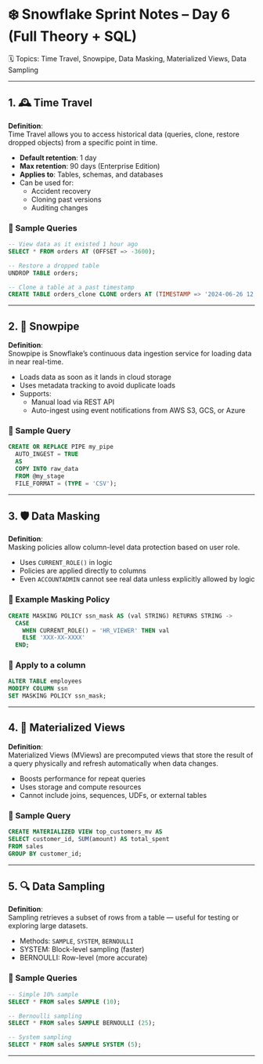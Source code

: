# ❄️ Snowflake Sprint Notes – Day 6 (Full Theory + SQL)
🗓️ Topics: Time Travel, Snowpipe, Data Masking, Materialized Views, Data Sampling

---

## 1. 🕰️ Time Travel

**Definition**:  
Time Travel allows you to access historical data (queries, clone, restore dropped objects) from a specific point in time.

- **Default retention**: 1 day
- **Max retention**: 90 days (Enterprise Edition)
- **Applies to**: Tables, schemas, and databases
- Can be used for:
  - Accident recovery
  - Cloning past versions
  - Auditing changes

### 🔹 Sample Queries
```sql
-- View data as it existed 1 hour ago
SELECT * FROM orders AT (OFFSET => -3600);

-- Restore a dropped table
UNDROP TABLE orders;

-- Clone a table at a past timestamp
CREATE TABLE orders_clone CLONE orders AT (TIMESTAMP => '2024-06-26 12:00:00');
```

---

## 2. 🚀 Snowpipe

**Definition**:  
Snowpipe is Snowflake’s continuous data ingestion service for loading data in near real-time.

- Loads data as soon as it lands in cloud storage
- Uses metadata tracking to avoid duplicate loads
- Supports:
  - Manual load via REST API
  - Auto-ingest using event notifications from AWS S3, GCS, or Azure

### 🔹 Sample Query
```sql
CREATE OR REPLACE PIPE my_pipe
  AUTO_INGEST = TRUE
  AS
  COPY INTO raw_data
  FROM @my_stage
  FILE_FORMAT = (TYPE = 'CSV');
```

---

## 3. 🛡️ Data Masking

**Definition**:  
Masking policies allow column-level data protection based on user role.

- Uses `CURRENT_ROLE()` in logic
- Policies are applied directly to columns
- Even `ACCOUNTADMIN` cannot see real data unless explicitly allowed by logic

### 🔹 Example Masking Policy
```sql
CREATE MASKING POLICY ssn_mask AS (val STRING) RETURNS STRING ->
  CASE
    WHEN CURRENT_ROLE() = 'HR_VIEWER' THEN val
    ELSE 'XXX-XX-XXXX'
  END;
```

### 🔹 Apply to a column
```sql
ALTER TABLE employees
MODIFY COLUMN ssn
SET MASKING POLICY ssn_mask;
```

---

## 4. 🧮 Materialized Views

**Definition**:  
Materialized Views (MViews) are precomputed views that store the result of a query physically and refresh automatically when data changes.

- Boosts performance for repeat queries
- Uses storage and compute resources
- Cannot include joins, sequences, UDFs, or external tables

### 🔹 Sample Query
```sql
CREATE MATERIALIZED VIEW top_customers_mv AS
SELECT customer_id, SUM(amount) AS total_spent
FROM sales
GROUP BY customer_id;
```

---

## 5. 🔍 Data Sampling

**Definition**:  
Sampling retrieves a subset of rows from a table — useful for testing or exploring large datasets.

- Methods: `SAMPLE`, `SYSTEM`, `BERNOULLI`
- SYSTEM: Block-level sampling (faster)
- BERNOULLI: Row-level (more accurate)

### 🔹 Sample Queries
```sql
-- Simple 10% sample
SELECT * FROM sales SAMPLE (10);

-- Bernoulli sampling
SELECT * FROM sales SAMPLE BERNOULLI (25);

-- System sampling
SELECT * FROM sales SAMPLE SYSTEM (5);
```

---

